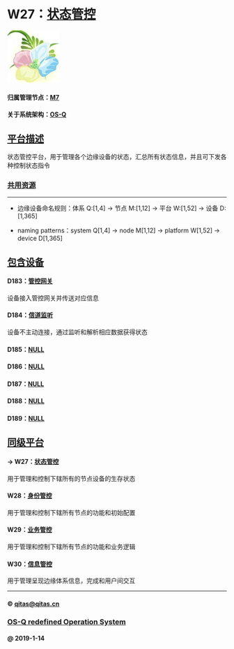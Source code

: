 ﻿# W27：[状态管控](https://github.com/OS-Q/W27)

[![sites](OS-Q/OS-Q.png)](http://www.OS-Q.com)

#### 归属管理节点：[M7](https://github.com/OS-Q/M7)

#### 关于系统架构：[OS-Q](https://github.com/OS-Q/OS-Q)

## [平台描述](https://github.com/OS-Q/W27/wiki) 

状态管控平台，用于管理各个边缘设备的状态，汇总所有状态信息，并且可下发各种控制状态指令

### [共用资源](OS-Q/)



---

- 边缘设备命名规则：体系 Q:[1,4] -> 节点 M:[1,12] -> 平台 W:[1,52] -> 设备 D:[1,365]

- naming patterns：system Q[1,4] -> node M[1,12] -> platform W[1,52] -> device D[1,365]

## [包含设备](https://github.com/OS-Q/W27/wiki) 

#### D183：[管控网关](https://github.com/OS-Q/D183)

设备接入管控网关并传送对应信息

#### D184：[信道监听](https://github.com/OS-Q/D184)

设备不主动连接，通过监听和解析相应数据获得状态

#### D185：[NULL](https://github.com/OS-Q/D185)



#### D186：[NULL](https://github.com/OS-Q/D186)



#### D187：[NULL](https://github.com/OS-Q/D187)



#### D188：[NULL](https://github.com/OS-Q/D188)



#### D189：[NULL](https://github.com/OS-Q/D189)


## [同级平台](https://github.com/OS-Q/M7/wiki) 

#### -> W27：[状态管控](https://github.com/OS-Q/W27)

用于管理和控制下辖所有的节点设备的生存状态

#### W28：[身份管控](https://github.com/OS-Q/W28)

用于管理和控制下辖所有节点的功能和初始配置

#### W29：[业务管控](https://github.com/OS-Q/W29)

用于管理和控制下辖所有节点的功能和业务逻辑

#### W30：[信息管控](https://github.com/OS-Q/W30)

用于管理呈现边缘体系信息，完成和用户间交互

---

####  © qitas@qitas.cn
###  [OS-Q redefined Operation System](http://www.OS-Q.com)
####  @ 2019-1-14

